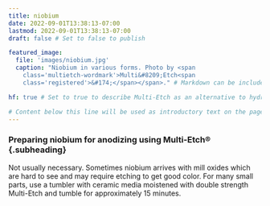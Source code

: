 ```yaml
---
title: niobium
date: 2022-09-01T13:38:13-07:00
lastmod: 2022-09-01T13:38:13-07:00
draft: false # Set to false to publish

featured_image:
  file: 'images/niobium.jpg'
  caption: "Niobium in various forms. Photo by <span
    class='multietch-wordmark'>Multi&#8209;Etch<span
    class='registered'>&#174;</span></span>." # Markdown can be included here

hf: true # Set to true to describe Multi-Etch as an alternative to hydrofluoric acid for this metal.

# Content below this line will be used as introductory text on the page.
---
```


### Preparing niobium for anodizing using <span class='multietch-wordmark'>Multi&#8209;Etch<span class='registered'>&#174;</span></span> {.subheading}

Not usually necessary. Sometimes niobium arrives with mill oxides which are hard
to see and may require etching to get good color. For many small parts, use a
tumbler with ceramic media moistened with double strength Multi-Etch and tumble
for approximately 15 minutes.
